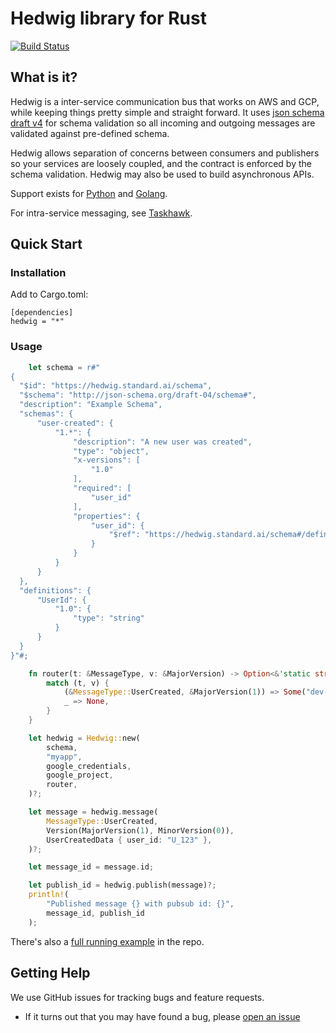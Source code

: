 # Hedwig library for Rust

[![Build Status](https://travis-ci.com/standard-ai/hedwig-rust.svg?branch=master)](https://travis-ci.com/standard-ai/hedwig-rust)

## What is it?

Hedwig is a inter-service communication bus that works on AWS and GCP, while keeping things pretty simple and
straight forward. It uses [json schema](http://json-schema.org/) [draft v4](http://json-schema.org/specification-links.html#draft-4)
for schema validation so all incoming and outgoing messages are validated against pre-defined schema.

Hedwig allows separation of concerns between consumers and publishers so your services are loosely coupled, and the
contract is enforced by the schema validation. Hedwig may also be used to build asynchronous APIs.

Support exists for [Python](https://github.com/Automatic/hedwig-python) and [Golang](https://github.com/Automatic/hedwig-go).

For intra-service messaging, see [Taskhawk](https://github.com/Automatic/taskhawk-python).

## Quick Start

### Installation

Add to Cargo.toml:
```
[dependencies]
hedwig = "*"
```

### Usage

```rust
    let schema = r#"
{
  "$id": "https://hedwig.standard.ai/schema",
  "$schema": "http://json-schema.org/draft-04/schema#",
  "description": "Example Schema",
  "schemas": {
      "user-created": {
          "1.*": {
              "description": "A new user was created",
              "type": "object",
              "x-versions": [
                  "1.0"
              ],
              "required": [
                  "user_id"
              ],
              "properties": {
                  "user_id": {
                      "$ref": "https://hedwig.standard.ai/schema#/definitions/UserId/1.0"
                  }
              }
          }
      }
  },
  "definitions": {
      "UserId": {
          "1.0": {
              "type": "string"
          }
      }
  }
}"#;

    fn router(t: &MessageType, v: &MajorVersion) -> Option<&'static str> {
        match (t, v) {
            (&MessageType::UserCreated, &MajorVersion(1)) => Some("dev-user-created-v1"),
            _ => None,
        }
    }

    let hedwig = Hedwig::new(
        schema,
        "myapp",
        google_credentials,
        google_project,
        router,
    )?;

    let message = hedwig.message(
        MessageType::UserCreated,
        Version(MajorVersion(1), MinorVersion(0)),
        UserCreatedData { user_id: "U_123" },
    )?;

    let message_id = message.id;

    let publish_id = hedwig.publish(message)?;
    println!(
        "Published message {} with pubsub id: {}",
        message_id, publish_id
    );
```

There's also a [full running example](examples/publish.rs) in the repo.

## Getting Help

We use GitHub issues for tracking bugs and feature requests.

* If it turns out that you may have found a bug, please [open an issue](https://github.com/standard-ai/hedwig-rust/issues/new)
